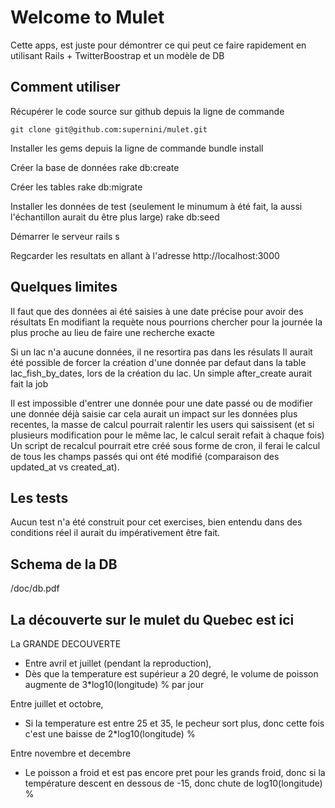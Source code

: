 # Welcome to Mulet

Cette apps, est juste pour démontrer ce qui peut ce faire rapidement en utilisant Rails + TwitterBoostrap et un modèle de DB

## Comment utiliser

Récupérer le code source sur github depuis la ligne de commande

	git clone git@github.com:supernini/mulet.git

Installer les gems depuis la ligne de commande
	bundle install

Créer la base de données
	rake db:create

Créer les tables
	rake db:migrate

Installer les données de test (seulement le minumum à été fait, la aussi l'échantillon aurait du être plus large)
	rake db:seed

Démarrer le serveur
	rails s

Regcarder les resultats en allant à l'adresse
	http://localhost:3000

## Quelques limites

Il faut que des données ai été saisies à une date précise pour avoir des résultats 
	En modifiant la requète nous pourrions chercher pour la journée la plus proche au lieu de faire une recherche exacte

Si un lac n'a aucune données, il ne resortira pas dans les résulats
	Il aurait été possible de forcer la création d'une donnée par defaut dans la table lac_fish_by_dates, lors de la création du lac. Un simple after_create aurait fait la job

Il est impossible d'entrer une donnée pour une date passé ou de modifier une donnée déjà saisie car cela aurait un impact sur les données plus recentes, la masse de calcul pourrait ralentir les users qui saissisent (et si plusieurs modification pour le même lac, le calcul serait refait à chaque fois)
	Un script de recalcul pourrait etre créé sous forme de cron, il ferai le calcul de tous les champs passés qui ont été modifié (comparaison des updated_at vs created_at).


## Les tests

Aucun test n'a été construit pour cet exercises, bien entendu dans des conditions réel il aurait du impérativement être fait. 

## Schema de la DB

/doc/db.pdf


## La découverte sur le mulet du Quebec est ici

La GRANDE DECOUVERTE
- Entre avril et juillet (pendant la reproduction),
- Dès que la temperature est supérieur a 20 degré, le volume de poisson augmente de 3*log10(longitude) % par jour

Entre juillet et octobre,
- Si la temperature est entre 25 et 35, le pecheur sort plus, donc cette fois c'est une baisse de 2*log10(longitude) %

Entre novembre et decembre
- Le poisson a froid et est pas encore pret pour les grands froid, donc si la température descent en dessous de -15, donc chute de log10(longitude) %
